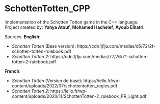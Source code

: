 # SchottenTotten_CPP
Implementation of the Schotten Totten game in the C++ language.<br>
Project created by: <b>Yahya Atouf</b>, <b>Mohamed Hachelef</b>, <b>Ayoub Elhatri</b>.<br>




Sources: <b>English</b>: <br><ul>
<li><i>Schotten Totten</i> (Base version): https://cdn.1j1ju.com/medias/d5/72/2f-schotten-totten-rulebook.pdf</li>
                          <li><i>Schotten Totten 2</i>: https://cdn.1j1ju.com/medias/77/76/71-schotten-totten-2-rulebook.pdf</li></ul>
         <b>French</b>:<br> <ul><li><i>Schotten Totten</i> (Version de base): https://iello.fr/wp-content/uploads/2022/07/schottentotten_regles.pdf</li>
                        <li><i>Schotten Totten 2</i>: https://iello.fr/wp-content/uploads/2020/11/SchottenTotten-2_rulebook_FR_Light.pdf</li></ul>
